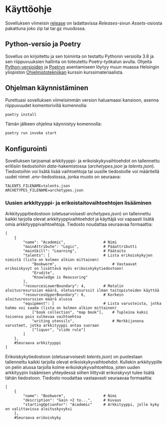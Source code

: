 # Käyttöohje

Sovelluksen viimeisin [release](https://github.com/kivistoilkka/ot-harjoitustyo/releases) on ladattavissa _Releases_-sivun _Assets_-osiosta pakattuna joko zip tai tar.gz muodossa.

## Python-versio ja Poetry

Sovellus on kirjoitettu ja sen toiminta on testattu Pythonin versiolla 3.8 ja sen riippuvuuksien hallinta on toteutettu Poetry-työkalun avulla. Ohjeita [Python-versioiden](https://ohjelmistotekniikka-hy.github.io/python/toteutus#python-versioiden-hallinta) ja [Poetryn](https://ohjelmistotekniikka-hy.github.io/python/viikko2#poetry-ja-riippuvuuksien-hallinta) asentamiseen löytyy muun muassa Helsingin yliopiston [Ohjelmistotekniikan](https://ohjelmistotekniikka-hy.github.io/) kurssin kurssimateriaalista.

## Ohjelman käynnistäminen

Purettuasi sovelluksen viimeisimmän version haluamaasi kansioon, asenna riippuvuudet komentorivillä komennolla:

```bash
poetry install
```

Tämän jälkeen ohjelma käynnistyy komennolla:

```bash
poetry run invoke start
```

## Konfigurointi

Sovelluksen tarjoamat arkkityyppi- ja erikoiskykyvaihtoehdot on tallennettu erillisiin tiedostoihin _data_-hakemistossa (_archetypes.json_ ja _talents.json_). Tiedostoihin voi lisätä lisää vaihtoehtoja tai uusille tiedostoille voi määritellä uudet nimet _.env_-tiedostossa, jonka muoto on seuraava:

```
TALENTS_FILENAME=talents.json
ARCHETYPES_FILENAME=archetypes.json
```

### Uusien arkkityyppi- ja erikoistaitovaihtoehtojen lisääminen

Arkkityyppitiedostoon (oletusarvoisesti _archetypes.json_) on tallennettu kaikki tarjolla olevat arkkityyppivaihtoehdot ja käyttäjä voi vapaasti lisätä omia arkkityyppivaihtoehtoja. Tiedosto noudattaa seuraavaa formaattia:

```
[
    {
        "name": "Academic",                 # Nimi
        "mainAttribute": "Logic",           # Pääattributti
        "mainSkill": "Learning",            # Päätaito
        "talents": [                        # Lista erikoiskykyjen nimistä (lista on kolmen alkion mittainen)
            "Bookworm",                         # Vastaavat erikoiskyvyt on lisättävä myös erikoiskykytiedostoon!
            "Erudite",
            "Knowledge is Reassuring"
        ],
        "resourcesLowerBoundary": 4,        # Matalin aloitusresurssien määrä, oletusresurssit ilman taitopisteiden käyttöä
        "resourcesUpperBoundary": 6,        # Korkein aloitusresurssien määrä alussa
        "equipment": [                      # Lista varusteista, jotka hahmo voi saada (lista on kolmen alkion mittainen)
            ["book collection", "map book"],    # Tupleina kaksi toisensa pois sulkevaa vaihtoehtoa
            "writing utensils",                 # Merkkijonona varusteet, jotka arkkityyppi antaa suoraan
            ["liquor", "slide rule"]
        ]
    },
    #Seuraava arkkityyppi
]
```

Erikoiskykytiedostoon (oletusarvoisesti _talents.json_) on puolestaan tallennettu kaikki tarjolla olevat erikoiskykyvaihtoehdot. Kullekin arkkityypille on pelin alussa tarjolla kolme erikoiskykyvaihtoehtoa, joten uuden arkkityypin lisäämisen yhteydessä siihen liittyvät erikoiskyvyt tulee lisätä tähän tiedostoon. Tiedosto noudattaa vastaavasti seuraavaa formaattia:

```
[
    {
        "name": "Bookworm",                 # Nimi
        "description": "Gain +2 to...",     # Kuvaus
        "startingOptionFor": "Academic"     # Arkkityyppi, jolle kyky on valittavissa aloituskyvyksi
    },
    #Seuraava erikoiskyky
```